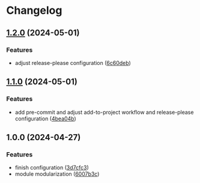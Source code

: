 # Changelog

## [1.2.0](https://github.com/GersonRS/modern-gitops-stack-module-oidc-aws-cognito/compare/v1.1.0...v1.2.0) (2024-05-01)


### Features

* adjust release-please configuration ([6c60deb](https://github.com/GersonRS/modern-gitops-stack-module-oidc-aws-cognito/commit/6c60deb7f6ffe02c21253aa628e418e2594e36ed))

## [1.1.0](https://github.com/GersonRS/modern-gitops-stack-module-oidc-aws-cognito/compare/v1.0.0...v1.1.0) (2024-05-01)


### Features

* add pre-commit and adjust add-to-project workflow and release-please configuration ([4bea04b](https://github.com/GersonRS/modern-gitops-stack-module-oidc-aws-cognito/commit/4bea04b2dfffcafa9cd351e8fe580e934f18f2cb))

## 1.0.0 (2024-04-27)


### Features

* finish configuration ([3d7cfc3](https://github.com/GersonRS/modern-gitops-stack-module-oidc-aws-cognito/commit/3d7cfc309039d5b15bf7dd999b3edff2ab84c827))
* module modularization ([6007b3c](https://github.com/GersonRS/modern-gitops-stack-module-oidc-aws-cognito/commit/6007b3c83bdc9cb14a31ddaba97b32ec5c31d07d))
